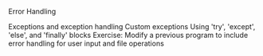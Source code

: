 Error Handling

Exceptions and exception handling
Custom exceptions
Using 'try', 'except', 'else', and 'finally' blocks
Exercise: Modify a previous program to include error handling for user input and file operations